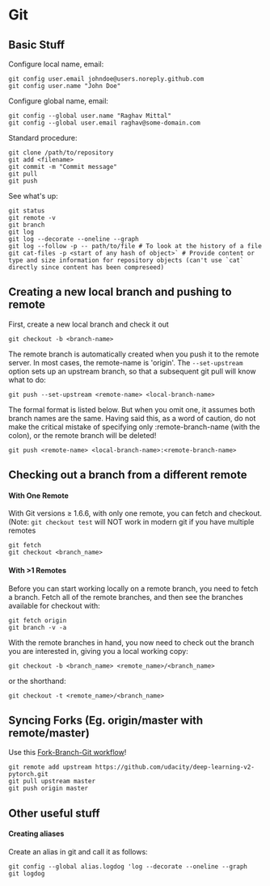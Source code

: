 # Git

## Basic Stuff

Configure local name, email:
```
git config user.email johndoe@users.noreply.github.com
git config user.name "John Doe"
```

Configure global name, email:
```
git config --global user.name "Raghav Mittal"
git config --global user.email raghav@some-domain.com
```

Standard procedure:
```
git clone /path/to/repository
git add <filename>
git commit -m "Commit message"
git pull
git push
```

See what's up:
```
git status
git remote -v
git branch
git log
git log --decorate --oneline --graph
git log --follow -p -- path/to/file # To look at the history of a file
git cat-files -p <start of any hash of object>` # Provide content or type and size information for repository objects (can't use `cat` directly since content has been compreseed)
```


## Creating a new local branch and pushing to remote

First, create a new local branch and check it out
```
git checkout -b <branch-name>
```

The remote branch is automatically created when you push it to the remote server. In most cases, the remote-name is 'origin'. The `--set-upstream` option sets up an upstream branch, so that a subsequent git pull will know what to do:
```
git push --set-upstream <remote-name> <local-branch-name>
```

The formal format is listed below. But when you omit one, it assumes both branch names are the same. Having said this, as a word of caution, do not make the critical mistake of specifying only :remote-branch-name (with the colon), or the remote branch will be deleted!
```
git push <remote-name> <local-branch-name>:<remote-branch-name>
```




## Checking out a branch from a different remote
#### With One Remote
With Git versions ≥ 1.6.6, with only one remote, you can fetch and checkout. (Note: ```git checkout test``` will NOT work in modern git if you have multiple remotes
```
git fetch
git checkout <branch_name>
```

#### With >1 Remotes
Before you can start working locally on a remote branch, you need to fetch a branch. Fetch all of the remote branches, and then see the branches available for checkout with:
```
git fetch origin
git branch -v -a
```

With the remote branches in hand, you now need to check out the branch you are interested in, giving you a local working copy:
```
git checkout -b <branch_name> <remote_name>/<branch_name>
```
or the shorthand:
```
git checkout -t <remote_name>/<branch_name>
```



## Syncing Forks (Eg. origin/master with remote/master)
Use this [Fork-Branch-Git workflow](https://blog.scottlowe.org/2015/01/27/using-fork-branch-git-workflow/)!
```
git remote add upstream https://github.com/udacity/deep-learning-v2-pytorch.git
git pull upstream master
git push origin master
```



## Other useful stuff
#### Creating aliases
Create an alias in git and call it as follows:
```
git config --global alias.logdog 'log --decorate --oneline --graph
git logdog
```
